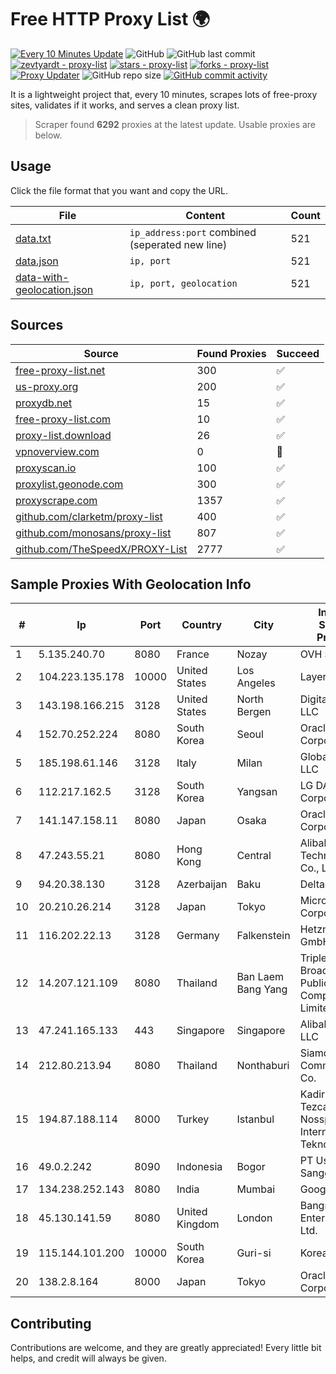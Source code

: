 
# Free HTTP Proxy List 🌍

[![Every 10 Minutes Update](https://github.com/mertguvencli/http-proxy-list/actions/workflows/main.yml/badge.svg?branch=main)](https://github.com/mertguvencli/http-proxy-list/actions/workflows/main.yml)
![GitHub](https://img.shields.io/github/license/mertguvencli/http-proxy-list)
![GitHub last commit](https://img.shields.io/github/last-commit/mertguvencli/http-proxy-list)
[![zevtyardt - proxy-list](https://img.shields.io/static/v1?label=zevtyardt&message=proxy-list&color=blue&logo=github)](https://github.com/zevtyardt/proxy-list "Go to GitHub repo")
[![stars - proxy-list](https://img.shields.io/github/stars/zevtyardt/proxy-list?style=social)](https://github.com/zevtyardt/proxy-list)
[![forks - proxy-list](https://img.shields.io/github/forks/zevtyardt/proxy-list?style=social)](https://github.com/zevtyardt/proxy-list)
[![Proxy Updater](https://github.com/zevtyardt/proxy-list/workflows/Proxy%20Updater/badge.svg)](https://github.com/zevtyardt/proxy-list/actions?query=workflow:"Proxy+Updater")
![GitHub repo size](https://img.shields.io/github/repo-size/zevtyardt/proxy-list)
[![GitHub commit activity](https://img.shields.io/github/commit-activity/m/zevtyardt/proxy-list?logo=commits)](https://github.com/zevtyardt/proxy-list/commits/main)

It is a lightweight project that, every 10 minutes, scrapes lots of free-proxy sites, validates if it works, and serves a clean proxy list.

> Scraper found **6292** proxies at the latest update. Usable proxies are below.

## Usage

Click the file format that you want and copy the URL.

|File|Content|Count|
|----|-------|-----|
|[data.txt](https://raw.githubusercontent.com/mertguvencli/http-proxy-list/main/proxy-list/data.txt)|`ip_address:port` combined (seperated new line)|521|
|[data.json](https://raw.githubusercontent.com/mertguvencli/http-proxy-list/main/proxy-list/data.json)|`ip, port`|521|
|[data-with-geolocation.json](https://raw.githubusercontent.com/mertguvencli/http-proxy-list/main/proxy-list/data-with-geolocation.json)|`ip, port, geolocation`|521|

## Sources

|Source|Found Proxies|Succeed|
|------|-------------|-------|
|[free-proxy-list.net](https://free-proxy-list.net)|300|✅|
|[us-proxy.org](https://www.us-proxy.org)|200|✅|
|[proxydb.net](http://proxydb.net)|15|✅|
|[free-proxy-list.com](https://free-proxy-list.com/?page=&port=&type%5B%5D=http&type%5B%5D=https&up_time=0&search=Search)|10|✅|
|[proxy-list.download](https://www.proxy-list.download/HTTP)|26|✅|
|[vpnoverview.com](https://vpnoverview.com/privacy/anonymous-browsing/free-proxy-servers)|0|🚫|
|[proxyscan.io](https://www.proxyscan.io)|100|✅|
|[proxylist.geonode.com](https://proxylist.geonode.com/api/proxy-list?limit=300&page=1&sort_by=lastChecked&sort_type=desc&protocols=http,https)|300|✅|
|[proxyscrape.com](https://api.proxyscrape.com/v2/?request=displayproxies&protocol=http&timeout=10000&country=all&ssl=all&anonymity=all)|1357|✅|
|[github.com/clarketm/proxy-list](https://raw.githubusercontent.com/clarketm/proxy-list/master/proxy-list-raw.txt)|400|✅|
|[github.com/monosans/proxy-list](https://raw.githubusercontent.com/monosans/proxy-list/main/proxies/http.txt)|807|✅|
|[github.com/TheSpeedX/PROXY-List](https://raw.githubusercontent.com/TheSpeedX/PROXY-List/master/http.txt)|2777|✅|


## Sample Proxies With Geolocation Info

|#|Ip|Port|Country|City|Internet Service Provider|
|-|--|----|-------|----|-------------------------|
|1|5.135.240.70|8080|France|Nozay|OVH SAS|
|2|104.223.135.178|10000|United States|Los Angeles|LayerHost|
|3|143.198.166.215|3128|United States|North Bergen|DigitalOcean, LLC|
|4|152.70.252.224|8080|South Korea|Seoul|Oracle Corporation|
|5|185.198.61.146|3128|Italy|Milan|Global Router LLC|
|6|112.217.162.5|3128|South Korea|Yangsan|LG DACOM Corporation|
|7|141.147.158.11|8080|Japan|Osaka|Oracle Corporation|
|8|47.243.55.21|8080|Hong Kong|Central|Alibaba (US) Technology Co., Ltd.|
|9|94.20.38.130|3128|Azerbaijan|Baku|Delta Telecom|
|10|20.210.26.214|3128|Japan|Tokyo|Microsoft Corporation|
|11|116.202.22.13|3128|Germany|Falkenstein|Hetzner Online GmbH|
|12|14.207.121.109|8080|Thailand|Ban Laem Bang Yang|Triple T Broadband Public Company Limited|
|13|47.241.165.133|443|Singapore|Singapore|Alibaba.com LLC|
|14|212.80.213.94|8080|Thailand|Nonthaburi|Siamdata Communication Co.|
|15|194.87.188.114|8000|Turkey|Istanbul|Kadir Huseyin Tezcan Nosspeed Internet Teknolojileri|
|16|49.0.2.242|8090|Indonesia|Bogor|PT Usaha Adi Sanggoro|
|17|134.238.252.143|8080|India|Mumbai|Google LLC|
|18|45.130.141.59|8080|United Kingdom|London|Bangmod Enterprise Co., Ltd.|
|19|115.144.101.200|10000|South Korea|Guri-si|Korea Telecom|
|20|138.2.8.164|8000|Japan|Tokyo|Oracle Corporation|



## Contributing

Contributions are welcome, and they are greatly appreciated! Every
little bit helps, and credit will always be given.

